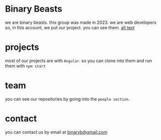# Binary Beasts

we are binary beasts. this group was made in 2023. we are web developers so, in this account, we put our project. you can see them.
[alt text](./prog.jpg)
# projects

most of our projects are with `Angular`. so you can clone into them and run them with `npm start`

# team

you can see our repositories by going into the `people section`.

# contact

you can contact us by email at binaryb@gmail.com
